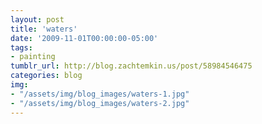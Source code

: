 ```yaml
---
layout: post
title: 'waters'
date: '2009-11-01T00:00:00-05:00'
tags: 
- painting
tumblr_url: http://blog.zachtemkin.us/post/58984546475
categories: blog
img: 
- "/assets/img/blog_images/waters-1.jpg" 
- "/assets/img/blog_images/waters-2.jpg" 
---
```


